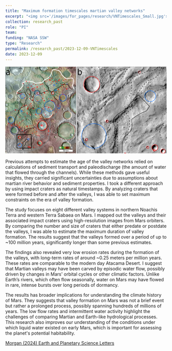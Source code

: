 ```yaml
---
title: "Maximum formation timescales martian valley networks"
excerpt: "<img src='/images/for_pages/research/VNTimescales_Small.jpg'>"
collection: research_past
role: "PI"
team: 
funding: "NASA SSW"
type: "Research"
permalink: /research_past/2023-12-09-VNTimescales
date: 2023-12-09
---
```


<img src='/images/for_pages/research/VNTimescales.jpg'>

Previous attempts to estimate the age of the valley networks relied on calculations of sediment transport and paleodischarge (the amount of water that flowed through the channels). While these methods gave useful insights, they carried significant uncertainties due to assumptions about martian river behavior and sediment properties. I took a different approach by using impact craters as natural timestamps. By analyzing craters that were formed before and after the valleys, I was able to set maximum constraints on the era of valley formation.

The study focuses on eight different valley systems in northern Noachis Terra and western Terra Sabaea on Mars. I mapped out the valleys and their associated impact craters using high-resolution images from Mars orbiters. By comparing the number and size of craters that either predate or postdate the valleys, I was able to estimate the maximum duration of valley formation. The results suggest that the valleys formed over a period of up to ~100 million years, significantly longer than some previous estimates.

The findings also revealed very low erosion rates during the formation of the valleys, with long-term rates of around ~0.25 meters per million years. These rates are comparable to  the modern day Atacama Desert. I suggest that Martian valleys may have been carved by episodic water flow, possibly driven by changes in Mars' orbital cycles or other climatic factors. Unlike Earth’s rivers, which often flow seasonally, water on Mars may have flowed in rare, intense bursts over long periods of dormancy.

The results has broader implications for understanding the climate history of Mars. They suggests that valley formation on Mars was not a brief event but rather a prolonged process, possibly spanning hundreds of millions of years. The low flow rates and intermittent water activity highlight the challenges of comparing Martian and Earth-like hydrological processes. This research also improves our understanding of the conditions under which liquid water existed on early Mars, which is important for assessing the planet's potential habitability.

[Morgan (2024) Earth and Planetary Science Letters](https://doi.org/10.1016/j.epsl.2023.118509)